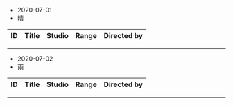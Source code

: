 - 2020-07-01
- 晴


ID|Title|Studio|Range|Directed by
---|---|---|---|---

> 
---
- 2020-07-02
- 雨


ID|Title|Studio|Range|Directed by
---|---|---|---|---

> 
---